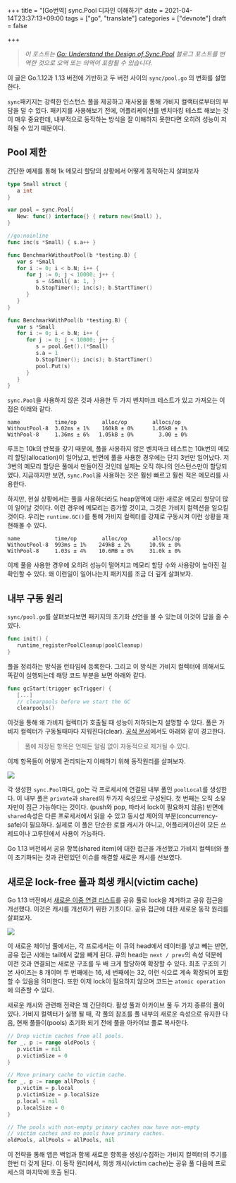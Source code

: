 +++
title = "[Go번역] sync.Pool 디자인 이해하기"
date = 2021-04-14T23:37:13+09:00
tags = ["go", "translate"]
categories = ["devnote"]
draft = false

+++

> _이 포스트는 [Go: Understand the Design of Sync.Pool](https://medium.com/a-journey-with-go/go-understand-the-design-of-sync-pool-2dde3024e277) 블로그 포스트를 번역한 것으로 오역 또는 의역이 포함될 수 있습니다._

이 글은 Go.1.12과 1.13 버전에 기반하고 두 버전 사이의 `sync/pool.go` 의 변화를 설명한다.

`sync`패키지는 강력한 인스턴스 풀을 제공하고 재사용을 통해 가비지 컬랙터로부터의 부담을 덜 수 있다. 패키지를 사용해보기 전에, 어플리케이션를 벤치마킹 테스트 해보는 것이 매우 중요한데, 내부적으로 동작하는 방식을 잘 이해하지 못한다면 오히려 성능이 저하될 수 있기 때문이다.

## Pool 제한

간단한 예제를 통해 1k 메모리 할당의 상황에서 어떻게 동작하는지 살펴보자

``` go
type Small struct {
   a int
}

var pool = sync.Pool{
   New: func() interface{} { return new(Small) },
}

//go:noinline
func inc(s *Small) { s.a++ }

func BenchmarkWithoutPool(b *testing.B) {
   var s *Small
   for i := 0; i < b.N; i++ {
      for j := 0; j < 10000; j++ {
         s = &Small{ a: 1, }
         b.StopTimer(); inc(s); b.StartTimer()
      }
   }
}

func BenchmarkWithPool(b *testing.B) {
   var s *Small
   for i := 0; i < b.N; i++ {
      for j := 0; j < 10000; j++ {
         s = pool.Get().(*Small)
         s.a = 1
         b.StopTimer(); inc(s); b.StartTimer()
         pool.Put(s)
      }
   }
}
```

`sync.Pool`을 사용하지 않은 것과 사용한 두 가지 벤치마크 테스트가 있고 가져오는 이점은 아래와 같다.

```
name           time/op        alloc/op        allocs/op
WithoutPool-8  3.02ms ± 1%    160kB ± 0%      1.05kB ± 1%
WithPool-8     1.36ms ± 6%   1.05kB ± 0%        3.00 ± 0%
```

루프는 10k의 반복을 갖기 때문에, 풀을 사용하지 않은 벤치마크 테스트는 10k번의 메모리 할당(allocation)이 일어났고, 반면에 풀을 사용한 경우에는 단지 3번만 일어났다. 저 3번의 메모리 할당은 풀에서 만들어진 것인데 실제는 오직 하나의 인스턴스만이 할당되었다. 지금까지만 보면, `sync.Pool`을 사용하는 것은 훨씬 빠르고 훨씬 적은 메모리를 사용한다.

하지만, 현실 상황에서는 풀을 사용하더라도 heap영역에 대한 새로운 메모리 할당이 많이 일어날 것이다. 이런 경우에 메모리는 증가할 것이고, 그것은 가비지 컬렉션을 일으킬 것이다. 우리는 `runtime.GC()`를 통해 가비지 컬렉터를 강제로 구동시켜 이런 상황을 재현해볼 수 있다.

```
name           time/op        alloc/op        allocs/op
WithoutPool-8  993ms ± 1%    249kB ± 2%      10.9k ± 0%
WithPool-8     1.03s ± 4%    10.6MB ± 0%     31.0k ± 0%
```

이제 풀을 사용한 경우에 오히려 성능이 떨어지고 메모리 할당 수와 사용량이 높아진 걸 확인할 수 있다. 왜 이런일이 일어나는지 패키지를 조금 더 깊게 살펴보자.

## 내부 구동 원리

`sync/pool.go`를 살펴보다보면 패키지의 초기화 선언을 볼 수 있는데 이것이 답을 줄 수 있다.

```go
func init() {
   runtime_registerPoolCleanup(poolCleanup)
}
```

풀을 정리하는 방식을 런타임에 등록한다. 그리고 이 방식은 가비지 컬렉터에 의해서도 똑같이 실행되는데 해당 코드 부분을 보면 아래와 같다.

```go
func gcStart(trigger gcTrigger) {
   [...]
   // clearpools before we start the GC
   clearpools()
```

이것을 통해 왜 가비지 컬렉터가 호출될 때 성능이 저하되는지 설명할 수 있다. 풀은 가비지 컬렉터가 구동될때마다 지워진다(clear). [공식 문서](https://golang.org/pkg/sync/#Pool)에서도 아래와 같이 경고한다.

> 풀에 저장된 항목은 언제든 알림 없이 자동적으로 제거될 수 있다.

이제 항목들이 어떻게 관리되는지 이해하기 위해 동작원리를 살펴보자.

![](/images/go-pool-workflow.png)

각 생성한 `sync.Pool`마다, go는 각 프로세서에 연결된 내부 풀인 `poolLocal`를 생성한다. 이 내부 풀은 `private`과 `shared`의 두가지 속성으로 구성된다. 첫 번째는 오직 소유자만이 접근 가능하다는 것이다. (push와 pop, 따라서 lock이 필요하지 않음) 반면에 `shared`속성은 다른 프로세서에서 읽을 수 있고 동시성 제어의 부분(concurrency-safe)이 필요하다. 실제로 이 풀은 단순한 로컬 캐시가 아니고, 어플리케이션이 모든 쓰레드이나 고루틴에서 사용이 가능하다.

Go 1.13 버전에서 공유 항목(shared item)에 대한 접근을 개선했고 가비지 컬렉터와 풀이 초기화되는 것과 관련있던 이슈를 해결할 새로운 캐시를 선보였다.

## 새로운 lock-free 풀과 희생 캐시(victim cache)

Go 1.13 버전에서 [새로운 이중 연결 리스트](https://github.com/golang/go/commit/d5fd2dd6a17a816b7dfd99d4df70a85f1bf0de31#diff-491b0013c82345bf6cfa937bd78b690d)를 공유 풀로 lock을 제거하고 공유 접근을 개선했다. 이것은 캐시를 개선하기 위한 기초이다. 공유 접근에 대한 새로운 동작 원리를 살펴보자.

![](/images/go-new-shared-pools-workflow.png)

이 새로운 체이닝 풀에서는, 각 프로세서는 이 큐의 head에서 데이터를 넣고 빼는 반면, 공유 접근 시에는 tail에서 값을 빼게 된다. 큐의 head는 `next / prev`의 속성 덕분에 이전 것과 연결되는 새로운 구조를 두 배 크게 할당하여 확장할 수 있다. 최초 구조의 기본 사이즈는 8 개이며 두 번째에는 16, 세 번째에는 32, 이런 식으로 계속 확장되어 포함할 수 있음을 의미한다. 또한 이제 lock이 필요하지 않으며 코드는 `atomic operation`에 의존할 수 있다.

새로운 캐시와 관련해 전략은 꽤 간단하다. 활성 풀과 아카이브 풀 두 가지 종류의 풀이 있다. 가비지 컬렉터가 실행 될 때, 각 풀의 참조를 풀 내부의 새로운 속성으로 유지한 다음, 현재 풀들이(pools) 초기화 되기 전에 풀을 아카이브 풀로 복사한다. 

```go
// Drop victim caches from all pools.
for _, p := range oldPools {
   p.victim = nil
   p.victimSize = 0
}

// Move primary cache to victim cache.
for _, p := range allPools {
   p.victim = p.local
   p.victimSize = p.localSize
   p.local = nil
   p.localSize = 0
}

// The pools with non-empty primary caches now have non-empty
// victim caches and no pools have primary caches.
oldPools, allPools = allPools, nil
```

이 전략을 통해 앱은 백업과 함께 새로운 항목을 생성/수집하는 가비지 컬렉터의 주기를 한번 더 갖게 된다. 이 동작 원리에서, 희생 캐시(victim cache)는 공유 풀 다음에 프로세스의 마지막에 호출 된다.